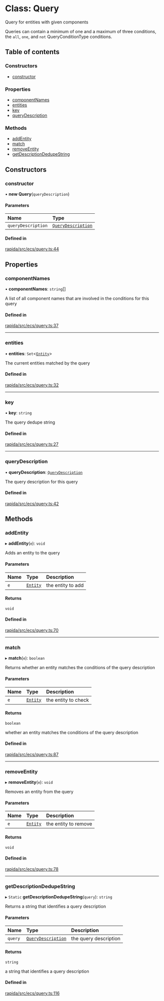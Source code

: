 # Class: Query

Query for entities with given components

Queries can contain a minimum of one and a maximum of three conditions, the `all`, `one`, and `not` QueryConditionType conditions.

## Table of contents

### Constructors

- [constructor](Query.md#constructor)

### Properties

- [componentNames](Query.md#componentnames)
- [entities](Query.md#entities)
- [key](Query.md#key)
- [queryDescription](Query.md#querydescription)

### Methods

- [addEntity](Query.md#addentity)
- [match](Query.md#match)
- [removeEntity](Query.md#removeentity)
- [getDescriptionDedupeString](Query.md#getdescriptiondedupestring)

## Constructors

### constructor

• **new Query**(`queryDescription`)

#### Parameters

| Name | Type |
| :------ | :------ |
| `queryDescription` | [`QueryDescription`](../modules.md#querydescription) |

#### Defined in

[rapida/src/ecs/query.ts:44](https://gitlab.com/isaacmason/rapida/-/blob/dccb014/packages/rapida/src/ecs/query.ts#L44)

## Properties

### componentNames

• **componentNames**: `string`[]

A list of all component names that are involved in the conditions for this query

#### Defined in

[rapida/src/ecs/query.ts:37](https://gitlab.com/isaacmason/rapida/-/blob/dccb014/packages/rapida/src/ecs/query.ts#L37)

___

### entities

• **entities**: `Set`<[`Entity`](Entity.md)\>

The current entities matched by the query

#### Defined in

[rapida/src/ecs/query.ts:32](https://gitlab.com/isaacmason/rapida/-/blob/dccb014/packages/rapida/src/ecs/query.ts#L32)

___

### key

• **key**: `string`

The query dedupe string

#### Defined in

[rapida/src/ecs/query.ts:27](https://gitlab.com/isaacmason/rapida/-/blob/dccb014/packages/rapida/src/ecs/query.ts#L27)

___

### queryDescription

• **queryDescription**: [`QueryDescription`](../modules.md#querydescription)

The query description for this query

#### Defined in

[rapida/src/ecs/query.ts:42](https://gitlab.com/isaacmason/rapida/-/blob/dccb014/packages/rapida/src/ecs/query.ts#L42)

## Methods

### addEntity

▸ **addEntity**(`e`): `void`

Adds an entity to the query

#### Parameters

| Name | Type | Description |
| :------ | :------ | :------ |
| `e` | [`Entity`](Entity.md) | the entity to add |

#### Returns

`void`

#### Defined in

[rapida/src/ecs/query.ts:70](https://gitlab.com/isaacmason/rapida/-/blob/dccb014/packages/rapida/src/ecs/query.ts#L70)

___

### match

▸ **match**(`e`): `boolean`

Returns whether an entity matches the conditions of the query description

#### Parameters

| Name | Type | Description |
| :------ | :------ | :------ |
| `e` | [`Entity`](Entity.md) | the entity to check |

#### Returns

`boolean`

whether an entity matches the conditions of the query description

#### Defined in

[rapida/src/ecs/query.ts:87](https://gitlab.com/isaacmason/rapida/-/blob/dccb014/packages/rapida/src/ecs/query.ts#L87)

___

### removeEntity

▸ **removeEntity**(`e`): `void`

Removes an entity from the query

#### Parameters

| Name | Type | Description |
| :------ | :------ | :------ |
| `e` | [`Entity`](Entity.md) | the entity to remove |

#### Returns

`void`

#### Defined in

[rapida/src/ecs/query.ts:78](https://gitlab.com/isaacmason/rapida/-/blob/dccb014/packages/rapida/src/ecs/query.ts#L78)

___

### getDescriptionDedupeString

▸ `Static` **getDescriptionDedupeString**(`query`): `string`

Returns a string that identifies a query description

#### Parameters

| Name | Type | Description |
| :------ | :------ | :------ |
| `query` | [`QueryDescription`](../modules.md#querydescription) | the query description |

#### Returns

`string`

a string that identifies a query description

#### Defined in

[rapida/src/ecs/query.ts:116](https://gitlab.com/isaacmason/rapida/-/blob/dccb014/packages/rapida/src/ecs/query.ts#L116)
